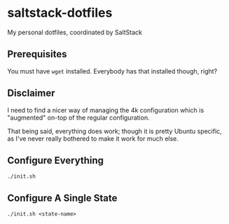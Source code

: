 # saltstack-dotfiles
My personal dotfiles, coordinated by SaltStack

## Prerequisites
You must have `wget` installed. Everybody has that installed though, right?

## Disclaimer
I need to find a nicer way of managing the 4k configuration which is "augmented" on-top of the regular configuration.

That being said, everything does work; though it is pretty Ubuntu specific, as I've never really bothered to make it work for much else.

## Configure Everything
```
./init.sh
```

## Configure A Single State
```
./init.sh <state-name>
```
